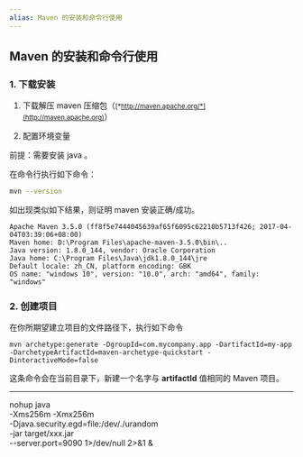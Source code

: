 ```yaml
---
alias: Maven 的安装和命令行使用
---
```


## Maven 的安装和命令行使用

### 1. 下载安装

1. 下载解压 maven 压缩包（<small>[*http://maven.apache.org/*](http://maven.apache.org)</small>）

2. 配置环境变量

前提：需要安装 java 。

在命令行执行如下命令：

```bash
mvn --version
```

如出现类似如下结果，则证明 maven 安装正确/成功。

```bash:no-line-numbers
Apache Maven 3.5.0 (ff8f5e7444045639af65f6095c62210b5713f426; 2017-04-04T03:39:06+08:00)
Maven home: D:\Program Files\apache-maven-3.5.0\bin\..
Java version: 1.8.0_144, vendor: Oracle Corporation
Java home: C:\Program Files\Java\jdk1.8.0_144\jre
Default locale: zh_CN, platform encoding: GBK
OS name: "windows 10", version: "10.0", arch: "amd64", family: "windows"
```


### 2. 创建项目

在你所期望建立项目的文件路径下，执行如下命令

```bash:no-line-numbers
mvn archetype:generate -DgroupId=com.mycompany.app -DartifactId=my-app -DarchetypeArtifactId=maven-archetype-quickstart -DinteractiveMode=false
```

这条命令会在当前目录下，新建一个名字与 **artifactId** 值相同的 Maven 项目。    

---


nohup java \
  -Xms256m -Xmx256m \
  -Djava.security.egd=file:/dev/./urandom \
  -jar target/xxx.jar \
  --server.port=9090 
  1>/dev/null 2>&1 &

